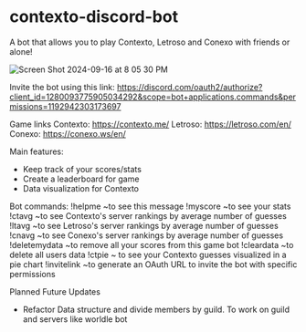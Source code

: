 # contexto-discord-bot
A bot that allows you to play Contexto, Letroso and Conexo with friends or alone! 

![Screen Shot 2024-09-16 at 8 05 30 PM](https://github.com/user-attachments/assets/642fd6d4-e260-4f5c-b63f-79740661ec1b)

Invite the bot using this link: https://discord.com/oauth2/authorize?client_id=1280093775905034292&scope=bot+applications.commands&permissions=1192942303173697

Game links
Contexto: https://contexto.me/
Letroso: https://letroso.com/en/
Conexo: https://conexo.ws/en/

Main features:
- Keep track of your scores/stats
- Create a leaderboard for game
- Data visualization for Contexto
  
Bot commands:
!helpme ~to see this message 
!myscore ~to see your stats 
!ctavg ~to see Contexto's server rankings by average number of guesses 
!ltavg ~to see Letroso's server rankings by average number of guesses 
!cnavg ~to see Conexo's server rankings by average number of guesses 
!deletemydata ~to remove all your scores from this game bot
!cleardata ~to delete all users data
!ctpie ~ to see your Contexto guesses visualized in a pie chart
!invitelink ~to generate an OAuth URL to invite the bot with specific permissions

Planned Future Updates
- Refactor Data structure and divide members by guild. To work on guild and servers like worldle bot


